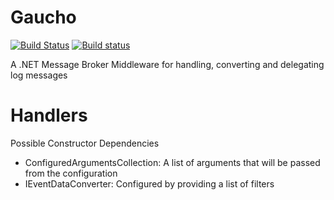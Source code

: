 # Gaucho
[![Build Status](https://travis-ci.org/WickedFlame/Gaucho.svg?branch=master)](https://travis-ci.org/WickedFlame/Gaucho)
[![Build status](https://ci.appveyor.com/api/projects/status/wrhdnq13aalp3mbf/branch/master?svg=true)](https://ci.appveyor.com/project/chriswalpen/gaucho/branch/master)

A .NET Message Broker Middleware for handling, converting and delegating log messages





# Handlers
Possible Constructor Dependencies
- ConfiguredArgumentsCollection: A list of arguments that will be passed from the configuration
- IEventDataConverter: Configured by providing a list of filters